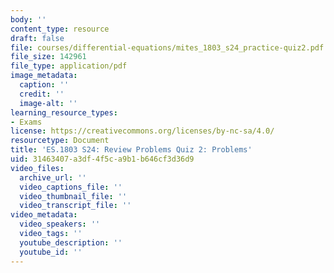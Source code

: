 ```yaml
---
body: ''
content_type: resource
draft: false
file: courses/differential-equations/mites_1803_s24_practice-quiz2.pdf
file_size: 142961
file_type: application/pdf
image_metadata:
  caption: ''
  credit: ''
  image-alt: ''
learning_resource_types:
- Exams
license: https://creativecommons.org/licenses/by-nc-sa/4.0/
resourcetype: Document
title: 'ES.1803 S24: Review Problems Quiz 2: Problems'
uid: 31463407-a3df-4f5c-a9b1-b646cf3d36d9
video_files:
  archive_url: ''
  video_captions_file: ''
  video_thumbnail_file: ''
  video_transcript_file: ''
video_metadata:
  video_speakers: ''
  video_tags: ''
  youtube_description: ''
  youtube_id: ''
---
```

